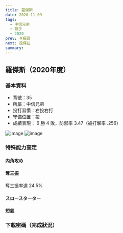 ```yaml
---
title: 羅傑斯
date: 2020-11-09
tags:
  - 中信兄弟
  - 投手
  - 2020
prev: 李振昌
next: 德保拉
summary: 
---
```


## 羅傑斯（2020年度）

### 基本資料

- 背號：35
- 所屬：中信兄弟
- 投打習慣：右投右打
- 守備位置：投
- 成績表現： 6 勝 4 敗，防禦率 3.47（被打擊率 .256）

![image](https://i.imgur.com/PhtnloS.jpg)
![image](https://i.imgur.com/OWQkGTx.jpg)

### 特殊能力查定

#### 内角攻め

#### 奪三振

奪三振率達 24.5%

#### スロースターター

#### 短氣

### 下載密碼（完成狀況）
